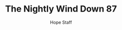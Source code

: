 ---
image: /assets/img/nwd/87_nwd_psalm_103_13_gnt.png
title: The Nightly Wind Down 87
number: 87
categories:
  - The Nightly Wind Down
author: Hope Staff
notes: The Nightly Wind Down 87
embed: >-
  EMBED_GOES_HERE
transcript: >-
  SOME LINES OF TEXT START HERE
---